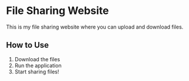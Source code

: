 # File Sharing Website

This is my file sharing website where you can upload and download files.

## How to Use
1. Download the files
2. Run the application
3. Start sharing files!
